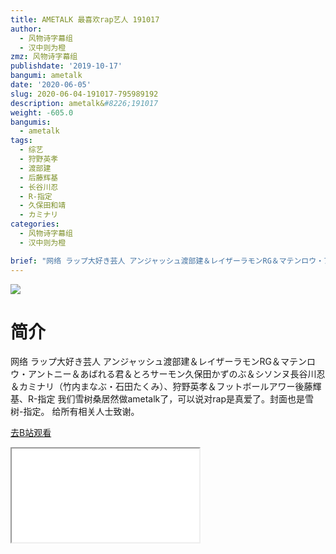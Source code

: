 ```yaml
---
title: AMETALK 最喜欢rap艺人 191017
author:
  - 风物诗字幕组
  - 汉中则为橙
zmz: 风物诗字幕组
publishdate: '2019-10-17'
bangumi: ametalk
date: '2020-06-05'
slug: 2020-06-04-191017-795989192
description: ametalk&#8226;191017
weight: -605.0
bangumis:
  - ametalk
tags:
  - 综艺
  - 狩野英孝
  - 渡部建
  - 后藤辉基
  - 长谷川忍
  - R-指定
  - 久保田和靖
  - カミナリ
categories:
  - 风物诗字幕组
  - 汉中则为橙

brief: "网络 ラップ大好き芸人 アンジャッシュ渡部建＆レイザーラモンRG＆マテンロウ・アントニー＆あばれる君＆とろサーモン久保田かずのぶ＆シソンヌ長谷川忍＆カミナリ（竹内まなぶ・石田たくみ）、狩野英孝＆フットボールアワー後藤輝基、R-指定 我们雪树桑居然做ametalk了，可以说对rap是真爱了。封面也是雪树-指定。 给所有相关人士致谢。"
---
```

![](https://raw.githubusercontent.com/tcgriffith/owaraisite/master/static/tmpimg/e439e5964c7e30f2018ef6a23df5414e786c1dac.jpg.480.jpg)
# 简介  
网络
ラップ大好き芸人
アンジャッシュ渡部建＆レイザーラモンRG＆マテンロウ・アントニー＆あばれる君＆とろサーモン久保田かずのぶ＆シソンヌ長谷川忍＆カミナリ（竹内まなぶ・石田たくみ）、狩野英孝＆フットボールアワー後藤輝基、R-指定
我们雪树桑居然做ametalk了，可以说对rap是真爱了。封面也是雪树-指定。
给所有相关人士致谢。  

[去B站观看](https://www.bilibili.com/video/av795989192/)
<div class ="resp-container"><iframe class="testiframe" src="//player.bilibili.com/player.html?aid=795989192"", scrolling="no", allowfullscreen="true" > </iframe></div> 
